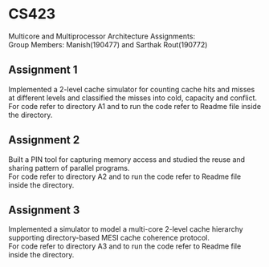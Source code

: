 # CS423
Multicore and Multiprocessor Architecture Assignments:\
Group Members: Manish(190477) and Sarthak Rout(190772)

## Assignment 1
Implemented a 2-level cache simulator for counting cache hits and misses at different levels and classified the misses into cold, capacity and conflict.\
For code refer to directory A1 and to run the code refer to Readme file inside the directory.

## Assignment 2
Built a PIN tool for capturing memory access and studied the reuse and sharing pattern of parallel programs.\
For code refer to directory A2 and to run the code refer to Readme file inside the directory.

## Assignment 3
Implemented a simulator to model a multi-core 2-level cache hierarchy supporting directory-based MESI cache coherence
protocol.\
For code refer to directory A3 and to run the code refer to Readme file inside the directory.
